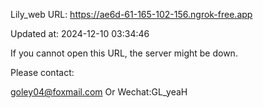 Lily_web URL: https://ae6d-61-165-102-156.ngrok-free.app

Updated at: 2024-12-10 03:34:46

If you cannot open this URL, the server might be down.

Please contact: 

goley04@foxmail.com Or Wechat:GL_yeaH